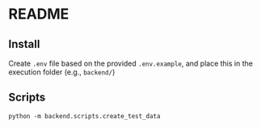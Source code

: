 # README

## Install
Create `.env` file based on the provided `.env.example`,
and place this in the execution folder (e.g., `backend/`)

## Scripts

```shell script
python -m backend.scripts.create_test_data
```
